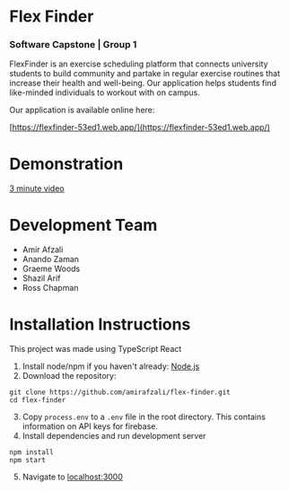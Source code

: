 # Flex Finder
### Software Capstone | Group 1
FlexFinder is an exercise scheduling platform that connects university 
students to build community and partake in regular exercise routines that 
increase their health and well-being. Our application helps students find 
like-minded individuals to workout with on campus.

Our application is available online here:

[https://flexfinder-53ed1.web.app/](https://flexfinder-53ed1.web.app/)

# Demonstration 
[3 minute video](https://drive.google.com/file/d/1XVTc6ofCcv41fMVWOgnDtJQpLTQa3mG3/view?resourcekey)

# Development Team
- Amir Afzali
- Anando Zaman
- Graeme Woods
- Shazil Arif
- Ross Chapman

# Installation Instructions
This project was made using TypeScript React

1. Install node/npm if you haven't already: [Node.js](https://nodejs.org/en/download)
2. Download the repository:
```
git clone https://github.com/amirafzali/flex-finder.git
cd flex-finder
```
3. Copy `process.env` to a `.env` file in the root directory. This contains information on API keys for firebase.
4. Install dependencies and run development server
```
npm install
npm start
```
5. Navigate to [localhost:3000](http://localhost:3000/)
